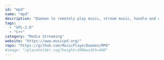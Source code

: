 ```yaml
---
id: "mpd"
name: "mpd"
description: "Daemon to remotely play music, stream music, handle and organize playlists. Many clients available."
tags:
  - "GPL-2.0"
  - "C++"
category: "Media Streaming"
website: "https://www.musicpd.org/"
repo: "https://github.com/MusicPlayerDaemon/MPD"
#image: "/placeholder.svg?height=300&width=400"
---
```


